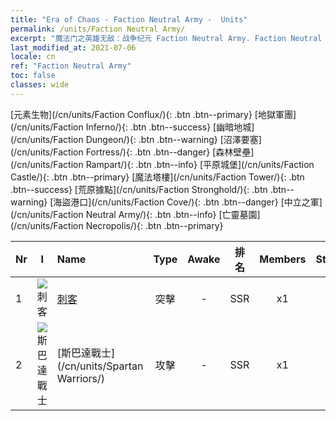 ```yaml
---
title: "Era of Chaos - Faction Neutral Army -  Units"
permalink: /units/Faction Neutral Army/
excerpt: "魔法门之英雄无敌：战争纪元 Faction Neutral Army. Faction Neutral Army. List of Faction in Era of Chaos"
last_modified_at: 2021-07-06
locale: cn
ref: "Faction Neutral Army"
toc: false
classes: wide
---
```

 [元素生物](/cn/units/Faction Conflux/){: .btn .btn--primary} [地獄軍團](/cn/units/Faction Inferno/){: .btn .btn--success} [幽暗地城](/cn/units/Faction Dungeon/){: .btn .btn--warning} [沼澤要塞](/cn/units/Faction Fortress/){: .btn .btn--danger} [森林壁壘](/cn/units/Faction Rampart/){: .btn .btn--info} [平原城堡](/cn/units/Faction Castle/){: .btn .btn--primary} [魔法塔樓](/cn/units/Faction Tower/){: .btn .btn--success} [荒原據點](/cn/units/Faction Stronghold/){: .btn .btn--warning} [海盜港口](/cn/units/Faction Cove/){: .btn .btn--danger} [中立之軍](/cn/units/Faction Neutral Army/){: .btn .btn--info} [亡靈墓園](/cn/units/Faction Necropolis/){: .btn .btn--primary} 

  | Nr | I |         Name        |   Type   | Awake | 排名 |   Members     |  Stars  | Exclusive | Attack  |     HP    |  Awaken Name  |
  |:---|:-:|:--------------------|:--------:|:-----:|:---------:|:-------------:|:-------:|:---------:|:-------:|:---------:|:--------------|
  | 1 | ![刺客](/images/u/ti_cishazhe.jpg) | [刺客](/cn/units/Assassin/) | 突擊 | - | SSR | x1 | <i class="fas fa-star"/><i class="fas fa-star"/><i class="fas fa-star"/> | + | 269.0 | 2119 |   -   |
  | 2 | ![斯巴達戰士](/images/u/ti_sibada.jpg) | [斯巴達戰士](/cn/units/Spartan Warriors/) | 攻擊 | - | SSR | x1 | <i class="fas fa-star"/><i class="fas fa-star"/><i class="fas fa-star"/> | - | 216.0 | 2825 |   -   |
